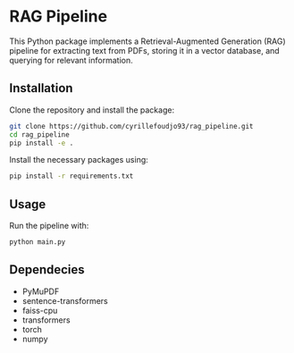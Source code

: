 # RAG Pipeline

This Python package implements a Retrieval-Augmented Generation (RAG) pipeline for extracting text from PDFs, storing it in a vector database, and querying for relevant information.

## Installation

Clone the repository and install the package:

```bash
git clone https://github.com/cyrillefoudjo93/rag_pipeline.git
cd rag_pipeline
pip install -e .
```

Install the necessary packages using:

```bash
pip install -r requirements.txt
```

## Usage
Run the pipeline with:
```bash
python main.py
````

## Dependecies
- PyMuPDF
- sentence-transformers
- faiss-cpu
- transformers
- torch
- numpy